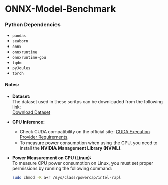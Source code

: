# ONNX-Model-Benchmark

### Python Dependencies

- `pandas`
- `seaborn`
- `onnx`
- `onnxruntime`
- `onnxruntime-gpu` 
- `tqdm`
- `pyJoules`
- `torch`

#### Notes:

- **Dataset:**  
  The dataset used in these scritps can be downloaded from the following link:  
  [Download Dataset](https://drive.google.com/drive/folders/1QN67qTdgyFAbELnOuU3UREMoXhyl7OHg?usp=sharing)

- **GPU Inference:**  
  - Check CUDA compatibility on the official site: [CUDA Execution Provider Requirements](https://onnxruntime.ai/docs/execution-providers/CUDA-ExecutionProvider.html#requirements).
  - To measure power consumption when using the GPU, you need to install the **NVIDIA Management Library (NVML)**.

- **Power Measurement on CPU (Linux):**  
  To measure CPU power consumption on Linux, you must set proper permissions by running the following command:
  ```bash
  sudo chmod -R a+r /sys/class/powercap/intel-rapl